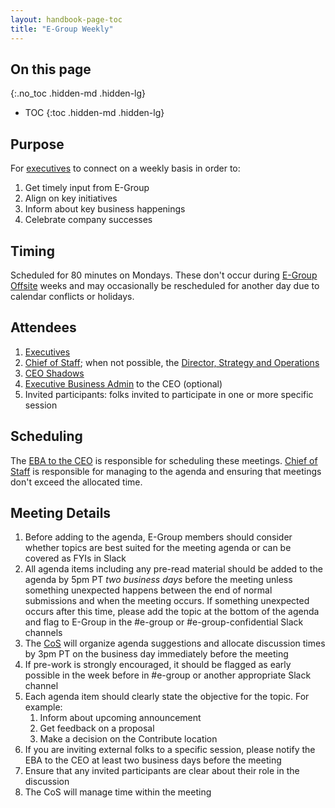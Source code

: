 ```yaml
---
layout: handbook-page-toc
title: "E-Group Weekly"
---
```


## On this page
{:.no_toc .hidden-md .hidden-lg}

- TOC
{:toc .hidden-md .hidden-lg}

## Purpose

For [executives](/company/team/structure/#executives) to connect on a weekly basis in order to:

1. Get timely input from E-Group
1. Align on key initiatives
1. Inform about key business happenings 
1. Celebrate company successes

## Timing
Scheduled for 80 minutes on Mondays. These don't occur during 
[E-Group Offsite](/company/offsite/)
weeks and may occasionally be rescheduled for another day due to calendar conflicts or holidays. 

## Attendees
1. [Executives](/company/team/structure/#executives)
1. [Chief of Staff](/job-families/chief-executive-officer/chief-of-staff/); when not possible, the [Director, Strategy and Operations](/job-families/chief-executive-officer/strategy-and-operations/)
1. [CEO Shadows](/handbook/ceo/shadow/)
1. [Executive Business Admin](/eba/#executive-business-administrator-team) to the CEO (optional)
1. Invited participants: folks invited to participate in one or more specific session

## Scheduling
The [EBA to the CEO](https://about.gitlab.com/handbook/eba/#executive-business-administrator-team) is responsible for scheduling these meetings. [Chief of Staff](https://about.gitlab.com/job-families/chief-executive-officer/chief-of-staff/#directed-work) is responsible for managing to the agenda and ensuring that meetings don't exceed the allocated time. 

## Meeting Details
1. Before adding to the agenda, E-Group members should consider whether topics are best suited for the meeting agenda or can be covered as FYIs in Slack
1. All agenda items including any pre-read material should be added to the agenda by 5pm PT *two business days* before the meeting unless something unexpected happens between the end of normal submissions and when the meeting occurs. If something unexpected occurs after this time, please add the topic at the bottom of the agenda and flag to E-Group in the #e-group or #e-group-confidential Slack channels
1. The [CoS](/job-families/chief-executive-officer/chief-of-staff/) will organize agenda suggestions and allocate discussion times by 3pm PT on the business day immediately before the meeting
1. If pre-work is strongly encouraged, it should be flagged as early possible in the week before in #e-group or another appropriate Slack channel
1. Each agenda item should clearly state the objective for the topic. For example:
   1. Inform about upcoming announcement
   1. Get feedback on a proposal
   1. Make a decision on the Contribute location
1. If you are inviting external folks to a specific session, please notify the EBA to the CEO at least two business days before the meeting
1. Ensure that any invited participants are clear about their role in the discussion
1. The CoS will manage time within the meeting


